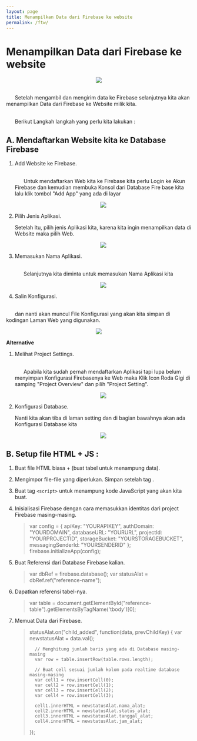 ```yaml
---
layout: page
title: Menampilkan Data dari Firebase ke website
permalink: /ftw/
---
```


# Menampilkan Data dari Firebase ke website

<center><img src="{{site.baseurl}}/assets/img/firelog.png"></center>

<br/>&nbsp; &nbsp; &nbsp; Setelah mengambil dan mengirim data ke Firebase selanjutnya kita akan menampilkan Data dari Firebase ke Website milik kita.<br/>

<br/>&nbsp; &nbsp; &nbsp; Berikut Langkah langkah yang perlu kita lakukan :

## A. Mendaftarkan Website kita ke Database Firebase

1. Add Website ke Firebase.

	<br/>&nbsp; &nbsp; &nbsp; Untuk mendaftarkan Web kita ke Firebase kita perlu Login ke Akun Firebase dan kemudian membuka Konsol dari Database Fire base kita
	lalu klik tombol "Add App" yang ada di layar <br/>

	<center><img src="{{site.baseurl}}/assets/img/AddApp.png"></center>

2. Pilih Jenis Aplikasi.

	Setelah Itu, pilih jenis Aplikasi kita, karena kita ingin menampilkan data di Website maka pilih Web. <br/>

	<center><img src="{{site.baseurl}}/assets/img/PilihWeb.png"></center>

3. Memasukan Nama Aplikasi.

	<br/>&nbsp; &nbsp; &nbsp; Selanjutnya kita diminta untuk memasukan Nama Aplikasi kita <br/>

	<center><img src="{{site.baseurl}}/assets/img/RegisWeb.png"></center>

4. Salin Konfigurasi.

<br/>&nbsp; &nbsp; &nbsp; dan nanti akan muncul File Konfigurasi yang akan kita simpan di
kodingan Laman Web yang digunakan. <br/>

<center><img src="{{site.baseurl}}/assets/img/ConfigDBWeb.png"></center>

**Alternative**

1. Melihat Project Settings.

	<br/>&nbsp; &nbsp; &nbsp; Apabila kita sudah pernah mendaftarkan Aplikasi tapi lupa belum menyimpan Konfigurasi Firebasenya ke Web maka Klik Icon Roda Gigi di samping "Project Overview" dan pilih "Project Setting". <br/>

	<center><img src="{{site.baseurl}}/assets/img/altSeeConfig.png"></center>

2. Konfigurasi Database.

	Nanti kita akan tiba di laman setting dan di bagian bawahnya akan ada Konfigurasi Database kita <br/>

	<center><img src="{{site.baseurl}}/assets/img/altConf.png"></center>

## B. Setup file HTML + JS :
1. Buat file HTML biasa + (buat tabel untuk menampung data).

2. Mengimpor file-file yang diperlukan. Simpan setelah tag <body>.
	>	<script src="https://www.gstatic.com/firebasejs/7.2.2/firebase.js"></script>
    >	<script defer src="/__/firebase/7.2.2/firebase-auth.js"></script>
    >	<script src="/__/firebase/7.2.2/firebase-firestore.js"></script>

3. Buat tag `<script>` untuk menampung kode JavaScript yang akan kita buat.
	>	<script type="text/javascript"></script>

4. Inisialisasi Firebase dengan cara memasukkan identitas dari project Firebase masing-masing.
	>	var config = {
	>		apiKey: "YOURAPIKEY",
	>		authDomain: "YOURDOMAIN",
	>		databaseURL: "YOURURL",
	>		projectId: "YOURPROJECTID",
	>		storageBucket: "YOURSTORAGEBUCKET",
	>		messagingSenderId: "YOURSENDERID"
	>	};
	>	firebase.initializeApp(config);

5. Buat Referensi dari Database Firebase kalian.
	>	var dbRef = firebase.database();
	> 	var statusAlat = dbRef.ref("reference-name");

6. Dapatkan referensi tabel-nya.
	>	var table = document.getElementById("reference-table").getElementsByTagName('tbody')[0];

7. Memuat Data dari Firebase.
	>	statusAlat.on("child_added", function(data, prevChildKey) {
	>		var newstatusAlat = data.val();
	>	
	>		// Menghitung jumlah baris yang ada di Database masing-masing
	>		var row = table.insertRow(table.rows.length);
	>	
	>		// Buat cell sesuai jumlah kolom pada realtime database masing-masing
	>		var cell1 = row.insertCell(0);
	>		var cell2 = row.insertCell(1);
	>		var cell3 = row.insertCell(2);
	>		var cell4 = row.insertCell(3);
	>	
	>		cell1.innerHTML = newstatusAlat.nama_alat;
	>		cell2.innerHTML = newstatusAlat.status_alat;
	>		cell3.innerHTML = newstatusAlat.tanggal_alat;
	>		cell4.innerHTML = newstatusAlat.jam_alat;
	>	});

